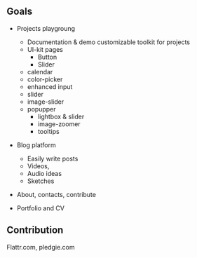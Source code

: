 ## Goals

* Projects playgroung
	* Documentation & demo customizable toolkit for projects
	* UI-kit pages
		* Button
		* Slider
	* calendar
	* color-picker
	* enhanced input
	* slider
	* image-slider
	* popupper
		* lightbox & slider
		* image-zoomer
		* tooltips

* Blog platform
	* Easily write posts
	* Videos,
	* Audio ideas
	* Sketches

* About, contacts, contribute

* Portfolio and CV


## Contribution
Flattr.com, pledgie.com